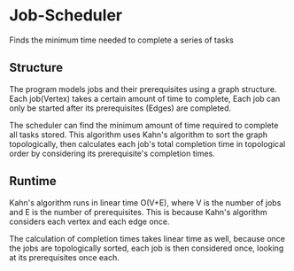 # Job-Scheduler
Finds the minimum time needed to complete a series of tasks

## Structure 
The program models jobs and their prerequisites using a graph structure.
  Each job(Vertex) takes a certain amount of time to complete, 
  Each job can only be started after its prerequisites (Edges) are completed.
  
The scheduler can find the minimum amount of time required to complete all tasks stored.
  This algorithm uses Kahn's algorithm to sort the graph topologically, 
  then calculates each job's total completion time in topological order by considering its prerequisite's completion times.
  
## Runtime
Kahn's algorithm runs in linear time O(V+E), where V is the number of jobs and E is the number of prerequisites.
  This is because Kahn's algorithm considers each vertex and each edge once.
  
The calculation of completion times takes linear time as well, because once the jobs are topologically sorted, each job is then considered once, looking at its prerequisites once each.

